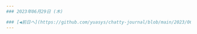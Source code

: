 ```yaml
---
### 2023年06月29日 (木)

### [◀️前日へ](https://github.com/yuasys/chatty-journal/blob/main/2023/06/2023-06-28.md)&emsp;&emsp;&emsp;&emsp;[翌日へ▶️](https://github.com/yuasys/chatty-journal/blob/main/2023/06/2023-06-30.md)
---
```



